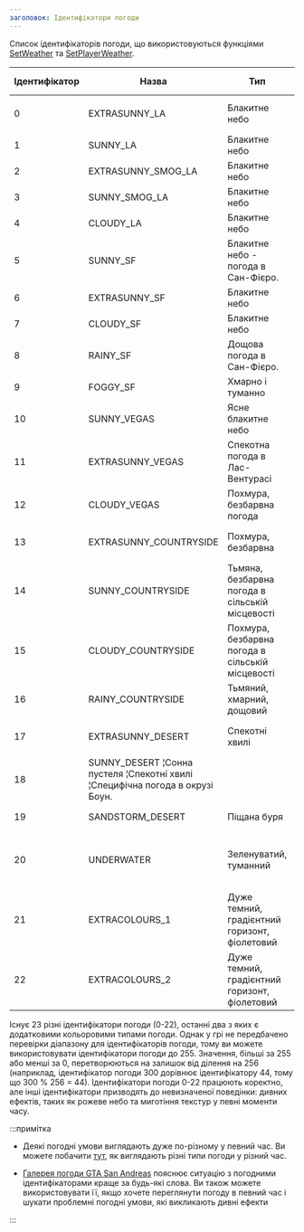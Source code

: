 ```yaml
---
заголовок: Ідентифікатори погоди
---
```


Список ідентифікаторів погоди, що використовуються функціями [SetWeather](../functions/SetWeather) та [SetPlayerWeather](../functions/SetPlayerWeather).

| Ідентифікатор | Назва | Тип | Опис (в одиночній грі)
| -- | ------------ | ---- | ---------------------------------- |
| 0 | EXTRASUNNY_LA | Блакитне небо | Специфічна погода в Лос-Сантосі
1 | SUNNY_LA | Блакитне небо | Особлива погода в Лос-Сантосі | ¦ 1 | SUNNY_LA | Блакитне небо | Особлива погода в Лос-Сантосі
| 2 | EXTRASUNNY_SMOG_LA | Блакитне небо | Особлива погода в Лос-Сантосі | ¦ ¦ ¦ ¦ ¦ ¦ ¦ ¦ ¦ ¦ ¦ ¦ ¦ ¦ ¦ ¦------------------------------------------------------------------------------------------------¦ ¦ 2.
3 | SUNNY_SMOG_LA | Блакитне небо | Особлива погода в Лос-Сантосі | ¦ 3 | SUNNY_SMOG_LA | Блакитне небо | Особлива погода в Лос-Сантосі
| 4 | CLOUDY_LA | Блакитне небо | Особлива погода в Лос-Сантосі
| 5 | SUNNY_SF | Блакитне небо - погода в Сан-Фієро.
| 6 | EXTRASUNNY_SF | Блакитне небо | погода в Сан-Фієро.
| 7 | CLOUDY_SF | Блакитне небо | Особлива погода у Сан-Фієро
| 8 | RAINY_SF | Дощова погода в Сан-Фієро.
| 9 | FOGGY_SF | Хмарно і туманно | погода в Сан-Фієро
| 10 | SUNNY_VEGAS | Ясне блакитне небо | погода в Лас-Вентурасі
| 11 | EXTRASUNNY_VEGAS | Спекотна погода в Лас-Вентурасі
| 12 | CLOUDY_VEGAS | Похмура, безбарвна погода | Погода в Лас-Вентурасі
| 13 | EXTRASUNNY_COUNTRYSIDE | Похмура, безбарвна | Специфічна погода в сільській місцевості
| 14 | SUNNY_COUNTRYSIDE | Тьмяна, безбарвна погода в сільській місцевості
| 15 | CLOUDY_COUNTRYSIDE | Похмура, безбарвна погода в сільській місцевості
| 16 | RAINY_COUNTRYSIDE | Тьмяний, хмарний, дощовий | Специфічна погода в сільській місцевості
| 17 | EXTRASUNNY_DESERT | Спекотні хвилі | Специфічна погода в окрузі Боун
| 18 | SUNNY_DESERT ¦Сонна пустеля ¦Спекотні хвилі ¦Специфічна погода в окрузі Боун.
| 19 | SANDSTORM_DESERT | Піщана буря | Особлива погода в окрузі Боун
| 20 | UNDERWATER | Зеленуватий, туманний | Використовується всередині, коли камера знаходиться під водою
| 21 | EXTRACOLOURS_1 | Дуже темний, градієнтний горизонт, фіолетовий | Погода, що використовується в інтер'єрах
22 | EXTRACOLOURS_2 | Дуже темний, градієнтний горизонт, фіолетовий | Погода, що використовується в інтер'єрах | ¦ 22 | EXTRACOLOURS_3 | Дуже темний, градієнтний горизонт, фіолетовий

Існує 23 різні ідентифікатори погоди (0-22), останні два з яких є додатковими кольоровими типами погоди. Однак у грі не передбачено перевірки діапазону для ідентифікаторів погоди, тому ви можете використовувати ідентифікатори погоди до 255. Значення, більші за 255 або менші за 0, перетворюються на залишок від ділення на 256 (наприклад, ідентифікатор погоди 300 дорівнює ідентифікатору 44, тому що 300 % 256 = 44). Ідентифікатори погоди 0-22 працюють коректно, але інші ідентифікатори призводять до невизначеної поведінки: дивних ефектів, таких як рожеве небо та миготіння текстур у певні моменти часу.

:::примітка

- Деякі погодні умови виглядають дуже по-різному у певний час. Ви можете побачити [тут](http://hotmist.ddo.jp/id/weather.html), як виглядають різні типи погоди у різний час.

- [Галерея погоди GTA San Andreas](https://dev.prineside.com/en/gtasa_weather_id/) пояснює ситуацію з погодними ідентифікаторами краще за будь-які слова. Ви також можете використовувати її, якщо хочете переглянути погоду в певний час і шукати проблемні погодні умови, які викликають дивні ефекти

:::

